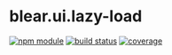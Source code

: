 # blear.ui.lazy-load

[![npm module][npm-img]][npm-url]
[![build status][travis-img]][travis-url]
[![coverage][coveralls-img]][coveralls-url]

[travis-img]: https://img.shields.io/travis/blearjs/blear.ui.lazy-load/master.svg?maxAge=2592000&style=flat-square
[travis-url]: https://travis-ci.org/blearjs/blear.ui.lazy-load

[npm-img]: https://img.shields.io/npm/v/blear.ui.lazy-load.svg?maxAge=2592000&style=flat-square
[npm-url]: https://www.npmjs.com/package/blear.ui.lazy-load

[coveralls-img]: https://img.shields.io/coveralls/blearjs/blear.ui.lazy-load/master.svg?maxAge=2592000&style=flat-square
[coveralls-url]: https://coveralls.io/github/blearjs/blear.ui.lazy-load?branch=master

